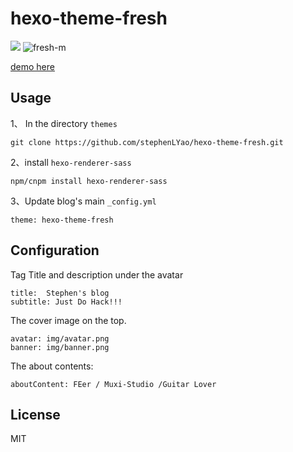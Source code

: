 
# hexo-theme-fresh
![](https://cloud.githubusercontent.com/assets/11830681/18042933/014b5214-6df7-11e6-8059-442692f51bdf.png)
![fresh-m](https://cloud.githubusercontent.com/assets/11830681/18042934/01974fca-6df7-11e6-9527-3fb00a689104.png)

 
[demo here](https://stephenlyao.github.io)
 
 
## Usage

1、 In the directory `themes`

	git clone https://github.com/stephenLYao/hexo-theme-fresh.git
	
2、install `hexo-renderer-sass`
	
	npm/cnpm install hexo-renderer-sass
	
3、Update blog's main `_config.yml`
	
	theme: hexo-theme-fresh
	

## Configuration

Tag Title and description under the avatar
```
title:  Stephen's blog
subtitle: Just Do Hack!!!
```

The cover image on the top.
```
avatar: img/avatar.png
banner: img/banner.png
```

The about contents:

```
aboutContent: FEer / Muxi-Studio /Guitar Lover
```
## License
MIT
